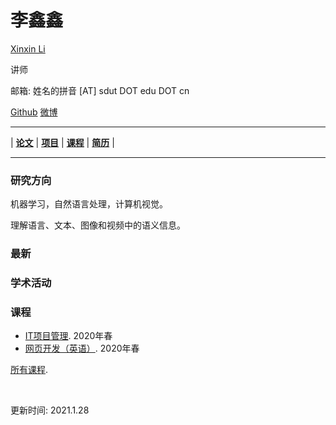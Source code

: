 # 李鑫鑫

[Xinxin Li](index.md)

讲师

邮箱: 姓名的拼音 [AT] sdut DOT edu DOT cn

[Github](https:/github.com/xxli)   [微博](https://weibo.com/lixxin2)

***
| **[论文](publications.md)**  | **[项目](projects.md)** | **[课程](courses-cn.md)**  | **[简历](cv.md)** |
***

### 研究方向

机器学习，自然语言处理，计算机视觉。

理解语言、文本、图像和视频中的语义信息。

### 最新

### 学术活动

### 课程

* [IT项目管理](courses/2020Spring-InformationTechnologyProjectManagement-cn.html). 2020年春
* [网页开发（英语）](courses/2020Spring-WebDevelopment.html). 2020年春

[所有课程](courses-cn.md).

<br>

更新时间: 2021.1.28
